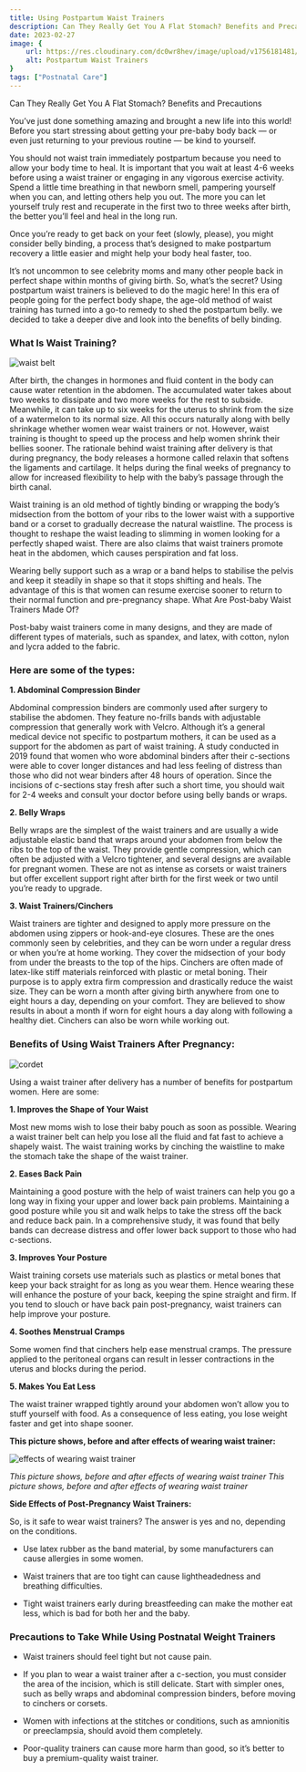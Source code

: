 ```yaml
---
title: Using Postpartum Waist Trainers
description: Can They Really Get You A Flat Stomach? Benefits and Precautions You’ve just done something amazing and brought a new life into this world! 
date: 2023-02-27
image: {
    url: https://res.cloudinary.com/dc0wr8hev/image/upload/v1756181481/Using_Postpartum_Waist_Trainers_ossauj.webp ,
    alt: Postpartum Waist Trainers
}
tags: ["Postnatal Care"]
---
```

Can They Really Get You A Flat Stomach? Benefits and Precautions

You’ve just done something amazing and brought a new life into this world! Before you start stressing about getting your pre-baby body back — or even just returning to your previous routine — be kind to yourself. 

You should not waist train immediately postpartum because you need to allow your body time to heal. It is important that you wait at least 4-6 weeks before using a waist trainer or engaging in any vigorous exercise activity.
Spend a little time breathing in that newborn smell, pampering yourself when you can, and letting others help you out. The more you can let yourself truly rest and recuperate in the first two to three weeks after birth, the better you’ll feel and heal in the long run.

Once you’re ready to get back on your feet (slowly, please), you might consider belly binding, a process that’s designed to make postpartum recovery a little easier and might help your body heal faster, too.


It’s not uncommon to see celebrity moms and many other people back in perfect shape within months of giving birth. So, what’s the secret? Using postpartum waist trainers is believed to do the magic here! In this era of people going for the perfect body shape, the age-old method of waist training has turned into a go-to remedy to shed the postpartum belly. we decided to take a deeper dive and look into the benefits of belly binding.

### What Is Waist Training? 

![waist belt](https://img1.wsimg.com/isteam/ip/7d906beb-bc9b-4377-9b06-b22a3566899c/images.jpeg-106.jpg/:/cr=t:4.25%25,l:12.39%25,w:76.92%25,h:76.92%25/rs=w:1280)

After birth, the changes in hormones and fluid content in the body can cause water retention in the abdomen. The accumulated water takes about two weeks to dissipate and two more weeks for the rest to subside. Meanwhile, it can take up to six weeks for the uterus to shrink from the size of a watermelon to its normal size. All this occurs naturally along with belly shrinkage whether women wear waist trainers or not. However, waist training is thought to speed up the process and help women shrink their bellies sooner.
The rationale behind waist training after delivery is that during pregnancy, the body releases a hormone called relaxin that softens the ligaments and cartilage. It helps during the final weeks of pregnancy to allow for increased flexibility to help with the baby’s passage through the birth canal.

Waist training is an old method of tightly binding or wrapping the body’s midsection from the bottom of your ribs to the lower waist with a supportive band or a corset to gradually decrease the natural waistline. The process is thought to reshape the waist leading to slimming in women looking for a perfectly shaped waist. There are also claims that waist trainers promote heat in the abdomen, which causes perspiration and fat loss.

Wearing belly support such as a wrap or a band helps to stabilise the pelvis and keep it steadily in shape so that it stops shifting and heals. The advantage of this is that women can resume exercise sooner to return to their normal function and pre-pregnancy shape. What Are Post-baby Waist Trainers Made Of?

Post-baby waist trainers come in many designs, and they are made of different types of materials, such as spandex, and latex, with cotton, nylon and lycra added to the fabric. 

### Here are some of the types:

**1. Abdominal Compression Binder**

Abdominal compression binders are commonly used after surgery to stabilise the abdomen. They feature no-frills bands with adjustable compression that generally work with Velcro. Although it’s a general medical device not specific to postpartum mothers, it can be used as a support for the abdomen as part of waist training. A study conducted in 2019 found that women who wore abdominal binders after their c-sections were able to cover longer distances and had less feeling of distress than those who did not wear binders after 48 hours of operation. Since the incisions of c-sections stay fresh after such a short time, you should wait for 2-4 weeks and consult your doctor before using belly bands or wraps.

**2. Belly Wraps**

Belly wraps are the simplest of the waist trainers and are usually a wide adjustable elastic band that wraps around your abdomen from below the ribs to the top of the waist. They provide gentle compression, which can often be adjusted with a Velcro tightener, and several designs are available for pregnant women. These are not as intense as corsets or waist trainers but offer excellent support right after birth for the first week or two until you’re ready to upgrade. 

**3. Waist Trainers/Cinchers**

Waist trainers are tighter and designed to apply more pressure on the abdomen using zippers or hook-and-eye closures. These are the ones commonly seen by celebrities, and they can be worn under a regular dress or when you’re at home working. They cover the midsection of your body from under the breasts to the top of the hips. Cinchers are often made of latex-like stiff materials reinforced with plastic or metal boning. Their purpose is to apply extra firm compression and drastically reduce the waist size. They can be worn a month after giving birth anywhere from one to eight hours a day, depending on your comfort. They are believed to show results in about a month if worn for eight hours a day along with following a healthy diet. Cinchers can also be worn while working out.

### Benefits of Using Waist Trainers After Pregnancy:

![cordet](https://img1.wsimg.com/isteam/ip/7d906beb-bc9b-4377-9b06-b22a3566899c/images.jpeg-104-558bb10.jpg/:/rs=w:1280)

Using a waist trainer after delivery has a number of benefits for postpartum women. Here are some: 

**1. Improves the Shape of Your Waist**

Most new moms wish to lose their baby pouch as soon as possible. Wearing a waist trainer belt can help you lose all the fluid and fat fast to achieve a shapely waist. The waist training works by cinching the waistline to make the stomach take the shape of the waist trainer.

**2. Eases Back Pain**

Maintaining a good posture with the help of waist trainers can help you go a long way in fixing your upper and lower back pain problems. Maintaining a good posture while you sit and walk helps to take the stress off the back and reduce back pain. In a comprehensive study, it was found that belly bands can decrease distress and offer lower back support to those who had c-sections. 

**3. Improves Your Posture**

Waist training corsets use materials such as plastics or metal bones that keep your back straight for as long as you wear them. Hence wearing these will enhance the posture of your back, keeping the spine straight and firm. If you tend to slouch or have back pain post-pregnancy, waist trainers can help improve your posture.

**4. Soothes Menstrual Cramps**

Some women find that cinchers help ease menstrual cramps. The pressure applied to the peritoneal organs can result in lesser contractions in the uterus and blocks during the period.

**5. Makes You Eat Less**

The waist trainer wrapped tightly around your abdomen won’t allow you to stuff yourself with food. As a consequence of less eating, you lose weight faster and get into shape sooner. 

**This picture shows, before and after effects of wearing waist trainer:**

![effects of wearing waist trainer](https://img1.wsimg.com/isteam/ip/7d906beb-bc9b-4377-9b06-b22a3566899c/images.jpeg-107.jpg/:/cr=t:0%25,l:0%25,w:100%25,h:100%25/rs=w:1280)

*This picture shows, before and after effects of wearing waist trainer
This picture shows, before and after effects of wearing waist trainer*

**Side Effects of Post-Pregnancy Waist Trainers:**

So, is it safe to wear waist trainers? The answer is yes and no, depending on the conditions.

- Use latex rubber as the band material, by some manufacturers can cause allergies in some women.

- Waist trainers that are too tight can cause lightheadedness and breathing difficulties.

- Tight waist trainers early during breastfeeding can make the mother eat less, which is bad for both her and the baby.

### Precautions to Take While Using Postnatal Weight Trainers

- Waist trainers should feel tight but not cause pain.

- If you plan to wear a waist trainer after a c-section, you must consider the area of the incision, which is still delicate. Start with simpler ones, such as belly wraps and abdominal compression binders, before moving to cinchers or corsets.

- Women with infections at the stitches or conditions, such as amnionitis or preeclampsia, should avoid them completely.

- Poor-quality trainers can cause more harm than good, so it’s better to buy a premium-quality waist trainer.